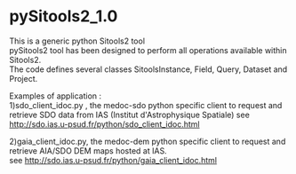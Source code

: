 pySitools2_1.0
==============
This is a generic python Sitools2 tool<br>
pySitools2 tool has been designed to perform all operations available within Sitools2.<br>
The code defines several classes SitoolsInstance, Field, Query, Dataset and Project. 

Examples of application :<br> 
1)sdo_client_idoc.py , the medoc-sdo python specific client to request and retrieve SDO data from IAS (Institut d'Astrophysique Spatiale)
see http://sdo.ias.u-psud.fr/python/sdo_client_idoc.html

2)gaia_client_idoc.py, the medoc-dem python specific client to request and retrieve AIA/SDO DEM maps hosted at IAS.<br>
see http://sdo.ias.u-psud.fr/python/gaia_client_idoc.html

